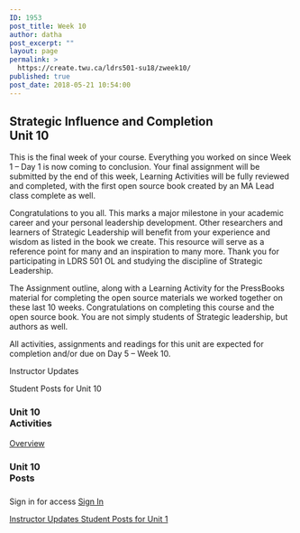 ```yaml
---
ID: 1953
post_title: Week 10
author: datha
post_excerpt: ""
layout: page
permalink: >
  https://create.twu.ca/ldrs501-su18/zweek10/
published: true
post_date: 2018-05-21 10:54:00
---
```

<!--themify_builder_static-->

<h2>Strategic Influence and Completion<br/>Unit 10</h2>

This is the final week of your course. Everything you worked on since Week 1 &#8211; Day 1 is now coming to conclusion. Your final assignment will be submitted by the end of this week, Learning Activities will be fully reviewed and completed, with the first open source book created by an MA Lead class complete as well.

Congratulations to you all. This marks a major milestone in your academic career and your personal leadership development. Other researchers and learners of Strategic Leadership will benefit from your experience and wisdom as listed in the book we create. This resource will serve as a reference point for many and an inspiration to many more. Thank you for participating in LDRS 501 OL and studying the discipline of Strategic Leadership.

The Assignment outline, along with a Learning Activity for the PressBooks material for completing the open source materials we worked together on these last 10 weeks. Congratulations on completing this course and the open source book. You are not simply students of Strategic leadership, but authors as well.

All activities, assignments and readings for this unit are expected for completion and/or due on Day 5 &#8211; Week 10.

Instructor Updates

Student Posts for Unit 10

<h3>Unit 10<br/>Activities</h3>

<a href="https://create.twu.ca/ldrs501-su18/unit-10/"> Overview </a>

<h3>Unit 10<br/>Posts</h3>

<h3></h3>

Sign in for access 
 <a href="https://create.twu.ca/wp-admin"> Sign In </a>

<a href="https://create.twu.ca/ldrs501-su18/category/u10-updates"> Instructor Updates </a> <a href="https://create.twu.ca/ldrs501-su18/category/unit-10"> Student Posts for Unit 1 </a><!--/themify_builder_static-->